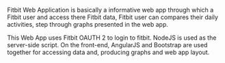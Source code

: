 Fitbit Web Application is basically a informative web app through which a Fitbit user and access there Fitbit data, Fitbit user can compares their daily activities, step through graphs presented in the web app.

This Web App uses Fitbit OAUTH 2 to login to fitbit. NodeJS is used as the server-side script. On the front-end, AngularJS and Bootstrap are used together for accessing data and, producing graphs and web app layout.
